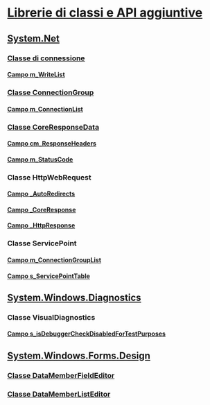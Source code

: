 # [Librerie di classi e API aggiuntive](index.md)
## [System.Net](xref:System.Net)
### [Classe di connessione](connection.md)
#### [Campo m_WriteList](m_writelist.md)
### [Classe ConnectionGroup](connectiongroup.md)
#### [Campo m_ConnectionList](m_connectionlist.md)
### [Classe CoreResponseData](coreresponsedata.md)
#### [Campo cm_ResponseHeaders](coreresponsedata_m_responseheaders.md)
#### [Campo m_StatusCode](coreresponsedata_m_statuscode.md)
### Classe HttpWebRequest
#### [Campo _AutoRedirects](_autoredirects.md)
#### [Campo _CoreResponse](httpwebrequest__coreresponse.md)
#### [Campo _HttpResponse](_httpresponse.md)
### Classe ServicePoint
#### [Campo m_ConnectionGroupList](m_connectiongrouplist.md)
#### [Campo s_ServicePointTable](s_servicepointtable.md)
## [System.Windows.Diagnostics](xref:System.Windows.Diagnostics)
### Classe VisualDiagnostics
#### [Campo s_isDebuggerCheckDisabledForTestPurposes](s-isdebuggercheckdisabledfortestpurposes-field.md)
## [System.Windows.Forms.Design](xref:System.Windows.Forms.Design)
### [Classe DataMemberFieldEditor](datamemberfieldeditor-class.md)
### [Classe DataMemberListEditor](datamemberlisteditor-class.md)
